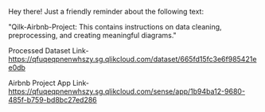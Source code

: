 Hey there! Just a friendly reminder about the following text: 

"Qilk-Airbnb-Project: This contains instructions on data cleaning, preprocessing, and creating meaningful diagrams."

Processed Dataset Link-  https://qfuqeqpnenwhszy.sg.qlikcloud.com/dataset/665fd15fc3e6f985421ee0db

Airbnb Project App Link- https://qfuqeqpnenwhszy.sg.qlikcloud.com/sense/app/1b94ba12-9680-485f-b759-bd8bc27ed286


